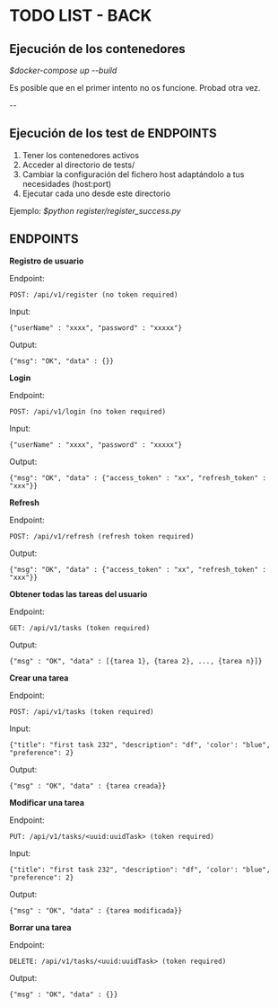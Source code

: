 # TODO LIST - BACK


## **Ejecución de los contenedores**

*$docker-compose up --build*

Es posible que en el primer intento no os funcione. Probad otra vez.

--

## **Ejecución de los test de ENDPOINTS**

1) Tener los contenedores activos
2) Acceder al directorio de tests/
3) Cambiar la configuración del fichero host adaptándolo a tus necesidades (host:port)
4) Ejecutar cada uno desde este directorio

Ejemplo: *$python register/register_success.py*

## **ENDPOINTS**

**Registro de usuario**

Endpoint: 
```
POST: /api/v1/register (no token required)
```

Input: 
```
{"userName" : "xxxx", "password" : "xxxxx"}
```

Output: 
```
{"msg": "OK", "data" : {}}
```

**Login**

Endpoint: 
```
POST: /api/v1/login (no token required)
```

Input: 
```
{"userName" : "xxxx", "password" : "xxxxx"}
```

Output: 
```
{"msg": "OK", "data" : {"access_token" : "xx", "refresh_token" : "xxx"}}
```

**Refresh**

Endpoint: 
```
POST: /api/v1/refresh (refresh token required)
```

Output: 
```
{"msg": "OK", "data" : {"access_token" : "xx", "refresh_token" : "xxx"}}
```

**Obtener todas las tareas del usuario**

Endpoint: 
```
GET: /api/v1/tasks (token required)
```

Output: 
```
{"msg" : "OK", "data" : [{tarea 1}, {tarea 2}, ..., {tarea n}]}
```

**Crear una tarea**

Endpoint: 
```
POST: /api/v1/tasks (token required)
```

Input: 
```
{"title": "first task 232", "description": "df", 'color': "blue", "preference": 2}
```

Output: 
```
{"msg" : "OK", "data" : {tarea creada}}
```

**Modificar una tarea**

Endpoint: 
```
PUT: /api/v1/tasks/<uuid:uuidTask> (token required)
```

Input: 
```
{"title": "first task 232", "description": "df", 'color': "blue", "preference": 2}
```

Output: 
```
{"msg" : "OK", "data" : {tarea modificada}}
```

**Borrar una tarea**

Endpoint: 
```
DELETE: /api/v1/tasks/<uuid:uuidTask> (token required)
```

Output: 
```
{"msg" : "OK", "data" : {}}
```
